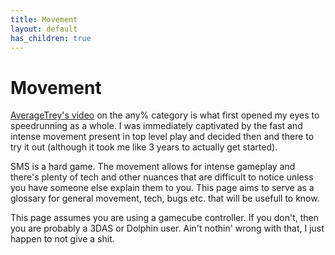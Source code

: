 ```yaml
---
title: Movement
layout: default
has_children: true
---
```

# Movement
[AverageTrey's video](https://www.youtube.com/watch?v=oudZMniib08) on the any% category is what first opened my eyes to speedrunning as a whole. I was immediately captivated by the fast and intense movement present in top level play and decided then and there to try it out (although it took me like 3 years to actually get started).

SMS is a hard game. The movement allows for intense gameplay and there's plenty of tech and other nuances that are difficult to notice unless you have someone else explain them to you. This page aims to serve as a glossary for general movement, tech, bugs etc. that will be usefull to know.

This page assumes you are using a gamecube controller. If you don't, then you are probably a 3DAS or Dolphin user. Ain't nothin' wrong with that, I just happen to not give a shit. 